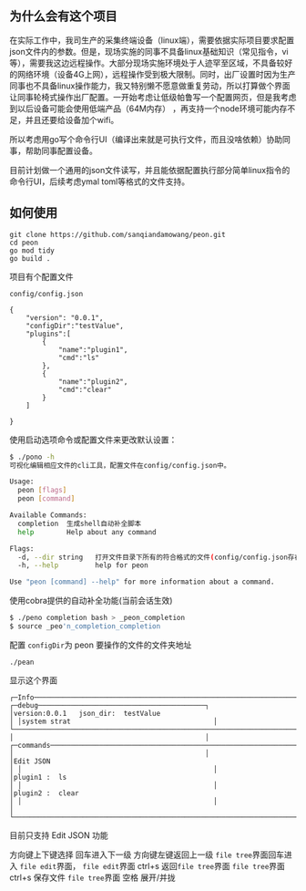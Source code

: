 

## 为什么会有这个项目

在实际工作中，我司生产的采集终端设备（linux端），需要依据实际项目要求配置json文件内的参数。但是，现场实施的同事不具备linux基础知识（常见指令，vi等），需要我这边远程操作。大部分现场实施环境处于人迹罕至区域，不具备较好的网络环境（设备4G上网），远程操作受到极大限制。同时，出厂设置时因为生产同事也不具备linux操作能力，我又特别懒不愿意做重复劳动，所以打算做个界面让同事轮椅式操作出厂配置。一开始考虑让低级帕鲁写一个配置网页，但是我考虑到以后设备可能会使用低端产品（64M内存） ，再支持一个node环境可能内存不足，并且还要给设备加个wifi。

所以考虑用go写个命令行UI（编译出来就是可执行文件，而且没啥依赖）协助同事，帮助同事配置设备。

目前计划做一个通用的json文件读写，并且能依据配置执行部分简单linux指令的命令行UI，后续考虑ymal toml等格式的文件支持。

## 如何使用



```
git clone https://github.com/sanqiandamowang/peon.git
cd peon
go mod tidy
go build .
```

项目有个配置文件

```
config/config.json

{
    "version": "0.0.1",
    "configDir":"testValue",
    "plugins":[
        {
            "name":"plugin1",
            "cmd":"ls"
        },
        {
            "name":"plugin2",
            "cmd":"clear"
        }
    ]

}
```

使用启动选项命令或配置文件来更改默认设置：

```sh
$ ./pono -h
可视化编辑相应文件的cli工具，配置文件在config/config.json中。

Usage:
  peon [flags]
  peon [command]

Available Commands:
  completion  生成shell自动补全脚本
  help        Help about any command

Flags:
  -d, --dir string   打开文件目录下所有的符合格式的文件(config/config.json存在则读取配置),若无使用默认配置 (default "./")
  -h, --help         help for peon

Use "peon [command] --help" for more information about a command.
```

使用cobra提供的自动补全功能(当前会话生效)

```sh
$ ./peno completion bash > _peon_completion
$ source _peo'n_completion_completion
```

配置 `configDir`为 peon 要操作的文件的文件夹地址

```
./pean
```

显示这个界面

```
┌─Info─────────────────────────────────────────────────────────────────────────────────────────────┐ ┌─debug─────────────────────────────────────────┐
│version:0.0.1   json_dir:  testValue                                                              │ │system strat                                   │
└──────────────────────────────────────────────────────────────────────────────────────────────────┘ │                                               │
┌─commands─────────────────────────────────────────────────────────────────────────────────────────┐ │                                               │
│Edit JSON                                                                                         │ │                                               │
│plugin1 :  ls                                                                                     │ │                                               │
│plugin2 :  clear                                                                                  │ │                                               │                                                      │
└──────────────────────────────────────────────────────────────────────────────────────────────────┘ 

```



目前只支持 Edit JSON 功能  

方向键上下键选择 
回车进入下一级
方向键左键返回上一级
`file tree`界面回车进入 `file edit`界面，
`file edit`界面 ctrl+s 返回`file tree`界面
`file tree`界面 ctrl+s 保存文件 
`file tree`界面 空格 展开/并拢 
